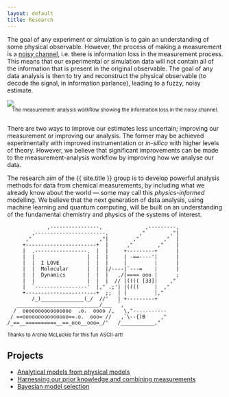 ```yaml
---
layout: default
title: Research
---
```


The goal of any experiment or simulation is to gain an understanding of some physical observable. 
However, the process of making a measurement is a [noisy channel](https://en.wikipedia.org/wiki/Noisy-channel_coding_theorem), i.e. there is information loss in the measurement process. 
This means that our experimental or simulation data will not contain all of the information that is present in the original observable. 
The goal of any data analysis is then to try and reconstruct the physical observable (to decode the signal, in information parlance), leading to a fuzzy, noisy estimate. 

<picture>
  <source srcset="/assets/img/noisy_channel.png" media="(prefers-color-scheme: dark)">
  <img src="/assets/img/noisy_channel_light.png">
</picture>
<center>
  <small>
    The measurement-analysis workflow showing the information loss in the noisy channel.
    <br>
    <br>
  </small>
</center>

There are two ways to improve our estimates less uncertain; improving our measurement or improving our analysis. 
The former may be achieved experimentally with improved instrumentation or *in-silico* with higher levels of theory. 
However, we believe that significant improvements can be made to the measurement-analysis workflow by improving how we analyse our data. 

The research aim of the {{ site.title }} group is to develop powerful analysis methods for data from chemical measurements, by including what we already know about the world &mdash; some may call this *physics-informed* modelling. 
We believe that the next generation of data analysis, using machine learning and quantum computing, will be built on an understanding of the fundamental chemistry and physics of the systems of interest. 

```
             ,----------------,              ,---------,
        ,-----------------------,          ,"        ,"|
      ,"                      ,"|        ,"        ,"  |
     +-----------------------+  |      ,"        ,"    |
     |  .-----------------.  |  |     +---------+      |
     |  |                 |  |  |     | -==----'|      |
     |  |  I LOVE         |  |  |     |         |      |
     |  |  Molecular      |  |  |/----|`---=    |      |
     |  |  Dynamics       |  |  |   ,/|==== ooo |      ;
     |  |                 |  |  |  // |(((( [33]|    ,"
     |  `-----------------'  |," .;'| |((((     |  ,"
     +-----------------------+  ;;  | |         |,"     
        /_)______________(_/  //'   | +---------+
   ___________________________/___  `,
  /  oooooooooooooooo  .o.  oooo /,   \,"-----------
 / ==ooooooooooooooo==.o.  ooo= //   ,`\--{)B     ,"
/_==__==========__==_ooo__ooo=_/'   /___________,"

```
<small>Thanks to Archie McLuckie for this fun ASCII-art!</small>

## Projects

- [Analytical models from physical models](./analytical_models/)
- [Harnessing our prior knowledge and combining measurements](./prior/)
- [Bayesian model selection](./model_selection/)
